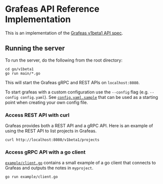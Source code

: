 # Grafeas API Reference Implementation

This is an implementation of the [Grafeas v1beta1 API spec](https://github.com/grafeas/grafeas/tree/master/proto/v1beta1).

## Running the server
To run the server, do the following from the root directory:

```shell
cd go/v1beta1
go run main/*.go
```

This will start the Grafeas gRPC and REST APIs on `localhost:8080`.

To start grafeas with a custom configuration use the `--config` flag (e.g. `--config config.yaml`). See [`config.yaml.sample`](config.yaml.sample) that can be used as a starting point when creating your own config file.

### Access REST API with curl

Grafeas provides both a REST API and a gRPC API. Here is an example of using the REST API to list projects in Grafeas.

`curl http://localhost:8080/v1beta1/projects`

### Access gRPC API with a go client

[`example/client.go`](example/client.go) contains a small example of a go client that connects to Grafeas and outputs the notes in `myproject`.

```shell
go run example/client.go
```
